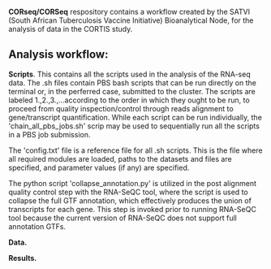 
**CORseq/CORSeq** respository contains a workflow created by the SATVI (South African Tuberculosis Vaccine Initiative) Bioanalytical Node, for the analysis of data in the CORTIS study. 


**Analysis workflow:**
--------------------

**Scripts**. This contains all the scripts used in the analysis of the RNA-seq data. The .sh files contain PBS bash scripts that can be run directly on the terminal or, in the perferred case, submitted to the cluster. The scripts are labeled 1.,2.,3.,...according to the order in which they ought to be run, to proceed from quality inspection/control through reads alignment to gene/transcript quantification. While each script can be run individually, the 'chain_all_pbs_jobs.sh' scrip may be used to sequentially run all the scripts in a PBS job submission.

The 'config.txt' file is a reference file for all .sh scripts. This is the file where all required modules are loaded, paths to the datasets and files are specified, and parameter values (if any) are specified.

The python script 'collapse_annotation.py' is utilized in the post alignment quality control step with the RNA-SeQC tool, where the script is used to collapse the full GTF annotation, which effectively produces the union of transcripts for each gene. This step is invoked prior to running RNA-SeQC tool because the current version of RNA-SeQC does not support full annotation GTFs.

**Data.** 

**Results.**
